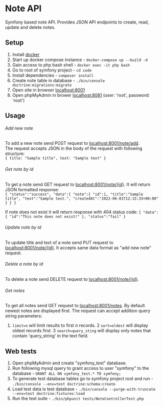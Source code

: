 # Note API

Symfony based note API. Provides JSON API endpoints to create, read, update and delete notes.

## Setup

1. Install [docker](https://www.docker.com/get-started)
2. Start up docker compose instance - `docker-compose up --build -d`
3. Gain access to php bash shell - `docker exec -it php bash`
4. Go to root of symfony project - `cd code`
5. Install dependencies - `composer install`
5. Create note table in database - `./bin/console doctrine:migrations:migrate`
6. Open site in browser [localhost:8001](http://localhost:8001)
7. Open phpMyAdmin in brower [localhost:8081](http://localhost:8081) (user: 'root', password: 'root')


## Usage

###### Add new note
To add a new note send POST request to [localhost:8001/note/add](http://localhost:8001/note/add).   
The request accepts JSON in the body of the request with following structure:  
	```{
		title: "Sample title",
		text: "Sample text"
	}```

###### Get note by id
To get a note send GET request to [localhost:8001/note/{id}](http://localhost:8001/note/{id}). It will return JSON formatted response:  
	```{
		"status":"success",
		"data":{
			"note":{
				"id":1,
				"title":"Sample title",
				"text":"Sample text.",
				"createdAt":"2022-06-01T12:15:33+00:00"
			}
		}
	}```

If note does not exist it will return response with 404 status code:
	```{
		"data":{
			"id":"This note does not exist!"
		},
		"status":"fail"
	}```

###### Update note by id
To update title and text of a note send PUT request to [localhost:8001/note/{id}](http://localhost:8001/note/{id}). 
It accepts same data format as "add new note" request.  

###### Delete a note by id
To delete a note send DELETE request to [localhost:8001/note/{id}](http://localhost:8001/note/{id}).  

###### Get notes
To get all notes send GET request to [localhost:8001/notes](http://localhost:8001/notes). By default newest notes are displayed first. The request can accept addition query string parameters:
1. `limit=n` will limit results to first n records.
2 `sort=oldest` will display oldest records first.
3 `search=query_sting` will display only notes that contain 'query_string' in the text field.  

## Web tests
1. Open phpMyAdmin and create "symfony_test" database.
2. Run following mysql query to grant access to user "symfony" to the database - `GRANT ALL ON symfony_test.* TO symfony;`
2. To generate test database tables go to symfony project root and run - `./bin/console --env=test doctrine:schema:create`
3. Load test data is test database - `./bin/console --purge-with-truncate --env=test doctrine:fixtures:load`
4. Run the test suite - `./bin/phpunit tests/NoteControllerTest.php`  
